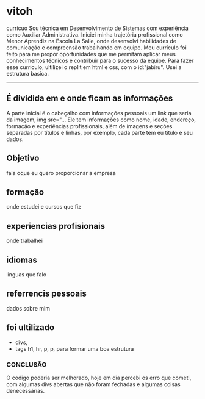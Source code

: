 # vitoh
curricuo
Sou técnica em Desenvolvimento de Sistemas com experiência como Auxiliar Administrativa. Iniciei minha trajetória profissional como Menor Aprendiz na Escola La Salle, onde desenvolvi habilidades de comunicação e compreensão trabalhando em equipe. Meu currículo foi feito para me propor oportunidades que me permitam aplicar meus conhecimentos técnicos e contribuir para o sucesso da equipe.
Para fazer esse curriculo, ultilizei o replit em html e css, com o id:"jabiru".  Usei a estrutura basica.


---

## É dividida em <head> e <body> onde ficam as informações

A parte inicial é o cabeçalho com informações pessoais um link que seria da imagem, img src="...
Ele tem informações como nome, idade, endereço, formação e experiências profissionais, além de imagens e seções separadas por títulos e linhas, por exemplo, cada parte tem eu titulo e seu dados.

## Objetivo 
fala oque eu quero proporcionar a empresa

## formação
onde estudei e cursos que fiz

## experiencias profisionais
onde trabalhei

## idiomas
linguas que falo

## referrencis pessoais
dados sobre mim

## foi ultilizado 
- divs,
- tags h1, hr, p, p, para formar uma boa estrutura 

### CONCLUSÃO
O codigo poderia ser melhorado, hoje em dia percebi os erro que cometi, com algumas divs abertas que não foram fechadas e algumas coisas denecessárias.
